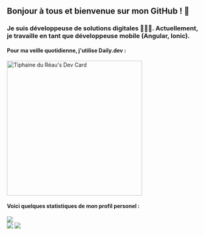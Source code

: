 ## Bonjour à tous et bienvenue sur mon GitHub ! 👋

### Je suis développeuse de solutions digitales 👩🏻‍💻. Actuellement, je travaille en tant que développeuse mobile (Angular, Ionic).

#### Pour ma veille quotidienne, j'utilise Daily.dev : 

<a href="https://app.daily.dev/tiphaine_dureau"><img src="https://api.daily.dev/devcards/v2/Qn8kgJz9POE4fVmSpXeHu.png?type=default&r=x5q" width="356" alt="Tiphaine du Réau's Dev Card"/></a> 

#### Voici quelques statistiques de mon profil personel :

![](http://github-profile-summary-cards.vercel.app/api/cards/profile-details?username=Tiphaine-dureau&theme=dracula)  
![](http://github-profile-summary-cards.vercel.app/api/cards/repos-per-language?username=Tiphaine-dureau&theme=dracula)
![](http://github-profile-summary-cards.vercel.app/api/cards/stats?username=Tiphaine-dureau&theme=dracula) 


